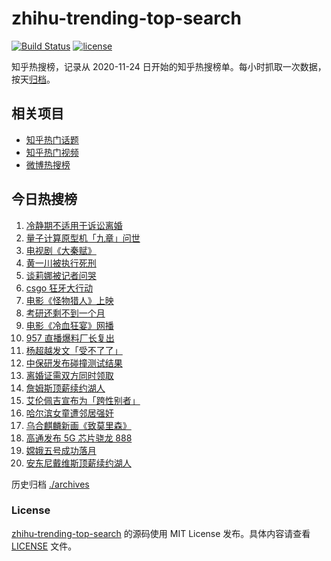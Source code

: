 # zhihu-trending-top-search

[![Build Status](https://github.com/justjavac/zhihu-trending-top-search/workflows/ci/badge.svg?branch=main)](https://github.com/justjavac/zhihu-trending-top-search/actions)
[![license](https://img.shields.io/github/license/justjavac/zhihu-trending-top-search)](https://github.com/justjavac/zhihu-trending-top-search/blob/main/LICENSE)

知乎热搜榜，记录从 2020-11-24 日开始的知乎热搜榜单。每小时抓取一次数据，按天[归档](./archives)。

## 相关项目

- [知乎热门话题](https://github.com/justjavac/zhihu-trending-hot-questions)
- [知乎热门视频](https://github.com/justjavac/zhihu-trending-hot-video)
- [微博热搜榜](https://github.com/justjavac/weibo-trending-hot-search)

## 今日热搜榜

<!-- BEGIN -->
<!-- 最后更新时间 Fri Dec 04 2020 19:04:04 GMT+0800 (CST) -->
1. [冷静期不适用于诉讼离婚](https://www.zhihu.com/search?q=离婚冷静期)
1. [量子计算原型机「九章」问世](https://www.zhihu.com/search?q=九章)
1. [电视剧《大秦赋》](https://www.zhihu.com/search?q=大秦赋)
1. [黄一川被执行死刑](https://www.zhihu.com/search?q=黄一川)
1. [谈莉娜被记者问哭](https://www.zhihu.com/search?q=谈莉娜)
1. [csgo 狂牙大行动](https://www.zhihu.com/search?q=csgo大行动)
1. [电影《怪物猎人》上映](https://www.zhihu.com/search?q=怪物猎人电影)
1. [考研还剩不到一个月](https://www.zhihu.com/search?q=考研)
1. [电影《冷血狂宴》网播](https://www.zhihu.com/search?q=冷血狂宴)
1. [957 直播爆料厂长复出](https://www.zhihu.com/search?q=厂长复出)
1. [杨超越发文「受不了了」 ](https://www.zhihu.com/search?q=杨超越)
1. [中保研发布碰撞测试结果](https://www.zhihu.com/search?q=中保研)
1. [离婚证需双方同时领取](https://www.zhihu.com/search?q=离婚冷静期)
1. [詹姆斯顶薪续约湖人](https://www.zhihu.com/search?q=詹姆斯)
1. [艾伦佩吉宣布为「跨性别者」](https://www.zhihu.com/search?q=跨性别者)
1. [哈尔滨女童遭邻居强奸](https://www.zhihu.com/search?q=哈尔滨女童)
1. [乌合麒麟新画《致莫里森》](https://www.zhihu.com/search?q=致莫里森)
1. [高通发布 5G 芯片骁龙 888](https://www.zhihu.com/search?q=骁龙888)
1. [嫦娥五号成功落月](https://www.zhihu.com/search?q=嫦娥五号)
1. [安东尼戴维斯顶薪续约湖人](https://www.zhihu.com/search?q=安东尼戴维斯)
<!-- END -->

历史归档 [./archives](./archives)

### License

[zhihu-trending-top-search](https://github.com/justjavac/zhihu-trending-top-search) 的源码使用 MIT License 发布。具体内容请查看 [LICENSE](./LICENSE) 文件。
